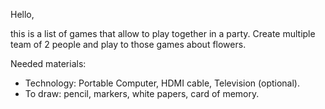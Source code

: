 Hello,

this is a list of games that allow to play together in a party. 
Create multiple team of 2 people and play to those games about flowers.

Needed materials:
- Technology: Portable Computer, HDMI cable, Television (optional).
- To draw: pencil, markers, white papers, card of memory.
